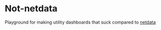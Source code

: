 # Not-netdata
Playground for making utility dashboards that suck compared to [netdata](https://www.netdata.cloud)


